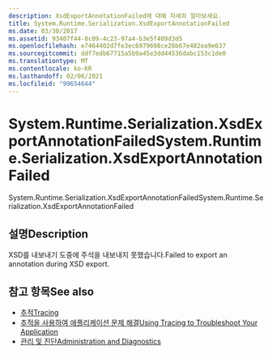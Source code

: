 ```yaml
---
description: XsdExportAnnotationFailed에 대해 자세히 알아보세요.
title: System.Runtime.Serialization.XsdExportAnnotationFailed
ms.date: 03/30/2017
ms.assetid: 93407f44-8c09-4c23-97a4-b3e5f409d3d5
ms.openlocfilehash: e7464402d7fe3ec6979698ce26b67e482ea9e637
ms.sourcegitcommit: ddf7edb67715a5b9a45e3dd44536dabc153c1de0
ms.translationtype: MT
ms.contentlocale: ko-KR
ms.lasthandoff: 02/06/2021
ms.locfileid: "99654644"
---
```

# <a name="systemruntimeserializationxsdexportannotationfailed"></a><span data-ttu-id="e860d-103">System.Runtime.Serialization.XsdExportAnnotationFailed</span><span class="sxs-lookup"><span data-stu-id="e860d-103">System.Runtime.Serialization.XsdExportAnnotationFailed</span></span>

<span data-ttu-id="e860d-104">System.Runtime.Serialization.XsdExportAnnotationFailed</span><span class="sxs-lookup"><span data-stu-id="e860d-104">System.Runtime.Serialization.XsdExportAnnotationFailed</span></span>  
  
## <a name="description"></a><span data-ttu-id="e860d-105">설명</span><span class="sxs-lookup"><span data-stu-id="e860d-105">Description</span></span>  

 <span data-ttu-id="e860d-106">XSD를 내보내기 도중에 주석을 내보내지 못했습니다.</span><span class="sxs-lookup"><span data-stu-id="e860d-106">Failed to export an annotation during XSD export.</span></span>  
  
## <a name="see-also"></a><span data-ttu-id="e860d-107">참고 항목</span><span class="sxs-lookup"><span data-stu-id="e860d-107">See also</span></span>

- [<span data-ttu-id="e860d-108">추적</span><span class="sxs-lookup"><span data-stu-id="e860d-108">Tracing</span></span>](index.md)
- [<span data-ttu-id="e860d-109">추적을 사용하여 애플리케이션 문제 해결</span><span class="sxs-lookup"><span data-stu-id="e860d-109">Using Tracing to Troubleshoot Your Application</span></span>](using-tracing-to-troubleshoot-your-application.md)
- [<span data-ttu-id="e860d-110">관리 및 진단</span><span class="sxs-lookup"><span data-stu-id="e860d-110">Administration and Diagnostics</span></span>](../index.md)

